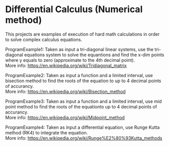 # Differential Calculus (Numerical method)

This projects are examples of execution of hard math calculations in order to solve complex calculus equations. 

ProgramExample1: Taken as input a tri-diagonal linear systems, use the tri-diagonal equations system to solve the equantions and find the x-dim points where y equals to zero (approximate to the 4th decimal point). 
<br />More info: https://en.wikipedia.org/wiki/Tridiagonal_matrix

ProgramExample2: Taken as input a function and a limited interval, use bisection method to find the roots of the equation to up to 4 decimal points of accurancy. 
<br />More info: https://en.wikipedia.org/wiki/Bisection_method

ProgramExample3:  Taken as input a function and a limited interval, use mid point method to find the roots of the equationto up to 4 decimal points of accurancy. 
<br />More info: https://en.wikipedia.org/wiki/Midpoint_method

ProgramExample4: Taken as input a differential equation, use Runge Kutta method (RK4) to integrate the equation.
<br />More info: https://en.wikipedia.org/wiki/Runge%E2%80%93Kutta_methods

